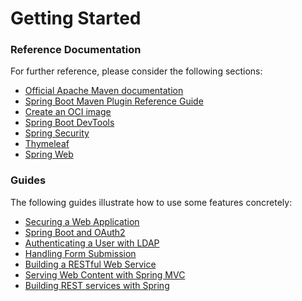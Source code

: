 # Getting Started

### Reference Documentation
For further reference, please consider the following sections:

* [Official Apache Maven documentation](https://maven.apache.org/guides/index.html)
* [Spring Boot Maven Plugin Reference Guide](https://docs.spring.io/spring-boot/docs/3.1.10/maven-plugin/reference/html/)
* [Create an OCI image](https://docs.spring.io/spring-boot/docs/3.1.10/maven-plugin/reference/html/#build-image)
* [Spring Boot DevTools](https://docs.spring.io/spring-boot/docs/3.1.10/reference/htmlsingle/index.html#using.devtools)
* [Spring Security](https://docs.spring.io/spring-boot/docs/3.1.10/reference/htmlsingle/index.html#web.security)
* [Thymeleaf](https://docs.spring.io/spring-boot/docs/3.1.10/reference/htmlsingle/index.html#web.servlet.spring-mvc.template-engines)
* [Spring Web](https://docs.spring.io/spring-boot/docs/3.1.10/reference/htmlsingle/index.html#web)

### Guides
The following guides illustrate how to use some features concretely:

* [Securing a Web Application](https://spring.io/guides/gs/securing-web/)
* [Spring Boot and OAuth2](https://spring.io/guides/tutorials/spring-boot-oauth2/)
* [Authenticating a User with LDAP](https://spring.io/guides/gs/authenticating-ldap/)
* [Handling Form Submission](https://spring.io/guides/gs/handling-form-submission/)
* [Building a RESTful Web Service](https://spring.io/guides/gs/rest-service/)
* [Serving Web Content with Spring MVC](https://spring.io/guides/gs/serving-web-content/)
* [Building REST services with Spring](https://spring.io/guides/tutorials/rest/)


